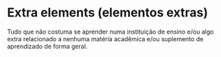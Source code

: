 # Extra elements (elementos extras)

Tudo que não costuma se aprender numa instituição de ensino e/ou algo extra relacionado a nenhuma matéria acadêmica e/ou suplemento de aprendizado de forma geral.
